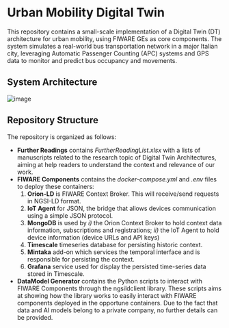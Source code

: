 # Urban Mobility Digital Twin

This repository contains a small-scale implementation of a Digital Twin (DT) architecture for urban mobility, using FIWARE GEs as core components. The system simulates a real-world bus transportation network in a major Italian city, leveraging Automatic Passenger Counting (APC) systems and GPS data to monitor and predict bus occupancy and movements.

## System Architecture 
![image](https://github.com/user-attachments/assets/a22195de-af41-45f3-8d13-1a9d15ee5e4d)

## Repository Structure
The repository is organized as follows:
- **Further Readings** contains *FurtherReadingList.xlsx* with a lists of manuscripts related to the research topic of Digital Twin Architectures, aiming at help readers to understand the context and relevance of our work.  
- **FIWARE Components** contains the *docker-compose.yml*  and *.env* files to deploy these containers: 
  1) **Orion-LD** is FIWARE Context Broker. This will receive/send requests in NGSI-LD format.
  2) **IoT Agent** for JSON, the bridge that allows devices communication using a simple JSON protocol.  
  3) **MongoDB** is used by *i)* the Orion Context Broker to hold context data information, subscriptions and registrations; *ii)* the IoT Agent to hold device information (device URLs and API keys)
  4) **Timescale** timeseries database for persisting historic context. 
  5) **Mintaka** add-on which services the temporal interface and is responsible for persisting the context. 
  6) **Grafana** service used for display the persisted time-series data stored in Timescale.
- **DataModel Generator** contains the Python scripts to interact with FIWARE Components through the ngsildclient library. These scripts aims at showing how the library works to easily interact with FIWARE components deployed in the opportune containers. Due to the fact that data and AI models belong to a private company, no further details can be provided. 


